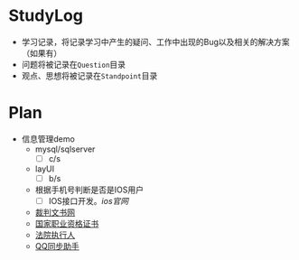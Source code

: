 # StudyLog
+ 学习记录，将记录学习中产生的疑问、工作中出现的Bug以及相关的解决方案（如果有）
+ 问题将被记录在`Question`目录
+ 观点、思想将被记录在`Standpoint`目录

# Plan
+ 信息管理demo  
  + mysql/sqlserver
    - [ ] c/s  
  + layUI  
    - [ ] b/s
  + 根据手机号判断是否是IOS用户 
    - [ ] IOS接口开发。_ios官网_
  + [裁判文书网](http://wenshu.court.gov.cn/Index)
  + [国家职业资格证书](http://zscx.osta.org.cn/)
  + [法院执行人](http://zxgk.court.gov.cn/)
  + [QQ同步助手](https://ic.qq.com/pim/login.jsp)

